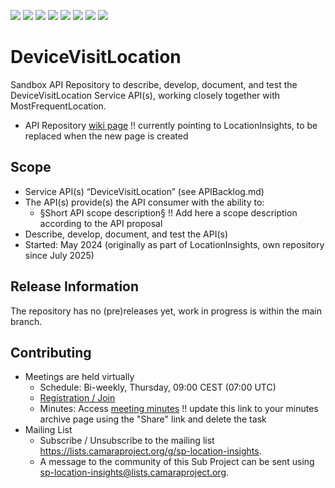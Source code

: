 <a href="https://github.com/camaraproject/DeviceVisitLocation/commits/" title="Last Commit"><img src="https://img.shields.io/github/last-commit/camaraproject/DeviceVisitLocation?style=plastic"></a>
<a href="https://github.com/camaraproject/DeviceVisitLocation/issues" title="Open Issues"><img src="https://img.shields.io/github/issues/camaraproject/DeviceVisitLocation?style=plastic"></a>
<a href="https://github.com/camaraproject/DeviceVisitLocation/pulls" title="Open Pull Requests"><img src="https://img.shields.io/github/issues-pr/camaraproject/DeviceVisitLocation?style=plastic"></a>
<a href="https://github.com/camaraproject/DeviceVisitLocation/graphs/contributors" title="Contributors"><img src="https://img.shields.io/github/contributors/camaraproject/DeviceVisitLocation?style=plastic"></a>
<a href="https://github.com/camaraproject/DeviceVisitLocation" title="Repo Size"><img src="https://img.shields.io/github/repo-size/camaraproject/DeviceVisitLocation?style=plastic"></a>
<a href="https://github.com/camaraproject/DeviceVisitLocation/blob/main/LICENSE" title="License"><img src="https://img.shields.io/badge/License-Apache%202.0-green.svg?style=plastic"></a>
<a href="https://github.com/camaraproject/DeviceVisitLocation/releases/latest" title="Latest Release"><img src="https://img.shields.io/github/release/camaraproject/DeviceVisitLocation?style=plastic"></a>
<a href="https://github.com/camaraproject/Governance/blob/main/ProjectStructureAndRoles.md" title="Sandbox API Repository"><img src="https://img.shields.io/badge/Sandbox%20API%20Repository-yellow?style=plastic"></a>

# DeviceVisitLocation

Sandbox API Repository to describe, develop, document, and test the DeviceVisitLocation Service API(s), working closely together with MostFrequentLocation.

* API Repository [wiki page](https://lf-camaraproject.atlassian.net/wiki/x/XjPe) !! currently pointing to LocationInsights, to be replaced when the new page is created

## Scope

* Service API(s) “DeviceVisitLocation” (see APIBacklog.md) 
* The API(s) provide(s) the API consumer with the ability to:  
  * §Short API scope description§ !! Add here a scope description according to the API proposal
* Describe, develop, document, and test the API(s)
* Started: May 2024 (originally as part of LocationInsights, own repository since July 2025)
<!-- * Incubating stage since: {{incubation date}} --> 

## Release Information

The repository has no (pre)releases yet, work in progress is within the main branch.
<!-- Optional: an explicit listing of the latest (pre-)release with additional information, e.g. links to the API definitions -->
<!-- In addition use/uncomment one or multiple the following alternative options when becoming applicable -->
<!-- Pre-releases of this sub project are available in https://github.com/camaraproject/DeviceVisitLocation/releases -->
<!-- The latest public release is available here: https://github.com/camaraproject/DeviceVisitLocation/releases/latest -->
<!-- For changes see [CHANGELOG.md](https://github.com/camaraproject/DeviceVisitLocation/blob/main/CHANGELOG.md) -->

## Contributing

* Meetings are held virtually 
  * Schedule: Bi-weekly, Thursday, 09:00 CEST (07:00 UTC)
  * [Registration / Join](https://zoom-lfx.platform.linuxfoundation.org/meeting/99479758031?password=c705dd6f-a1c5-44e4-af97-331a18395fb8)
  * Minutes: Access [meeting minutes](https://lf-camaraproject.atlassian.net/wiki/x/XjPe) !! update this link to your minutes archive page using the "Share" link and delete the task
* Mailing List
  * Subscribe / Unsubscribe to the mailing list <https://lists.camaraproject.org/g/sp-location-insights>.
  * A message to the community of this Sub Project can be sent using <sp-location-insights@lists.camaraproject.org>.
